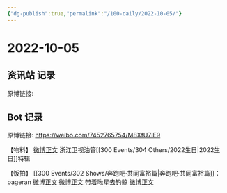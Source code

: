 ```yaml
---
{"dg-publish":true,"permalink":"/100-daily/2022-10-05/"}
---
```



# 2022-10-05

## 资讯站 记录

原博链接:

## Bot 记录

原博链接: https://weibo.com/7452765754/M8XfU7lE9

【物料】
[微博正文](https://weibo.com/detail/4821248800196893) 浙江卫视油管[[300 Events/304 Others/2022生日\|2022生日]]特辑

【饭拍】
[[300 Events/302 Shows/奔跑吧·共同富裕篇\|奔跑吧·共同富裕篇]]：
pageran
[微博正文](https://weibo.com/detail/4821168349250621)
[微博正文](https://weibo.com/detail/4821306753683927)
带着啾星去钓鲸
[微博正文](https://weibo.com/detail/4821261798344918)
